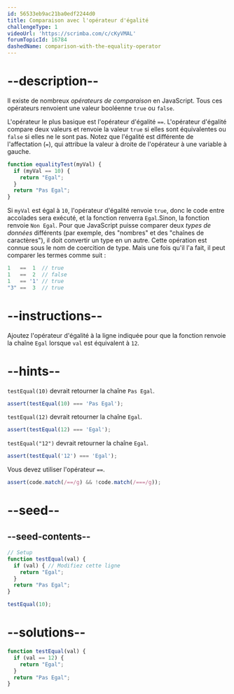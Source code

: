 ```yaml
---
id: 56533eb9ac21ba0edf2244d0
title: Comparaison avec l'opérateur d'égalité
challengeType: 1
videoUrl: 'https://scrimba.com/c/cKyVMAL'
forumTopicId: 16784
dashedName: comparison-with-the-equality-operator
---
```


# --description--

Il existe de nombreux <dfn>opérateurs de comparaison</dfn> en JavaScript. Tous ces opérateurs renvoient une valeur booléenne `true` ou `false`.

L'opérateur le plus basique est l'opérateur d'égalité `==`. L'opérateur d'égalité compare deux valeurs et renvoie la valeur `true` si elles sont équivalentes ou `false` si elles ne le sont pas. Notez que l'égalité est différente de l'affectation (`=`), qui attribue la valeur à droite de l'opérateur à une variable à gauche.

```js
function equalityTest(myVal) {
  if (myVal == 10) {
    return "Egal";
  }
  return "Pas Egal";
}
```

Si `myVal` est égal à `10`, l'opérateur d'égalité renvoie `true`, donc le code entre accolades sera exécuté, et la fonction renverra `Egal`.Sinon, la fonction renvoie `Non Egal`. Pour que JavaScript puisse comparer deux <dfn>types de données</dfn> différents (par exemple, des "nombres" et des "chaînes de caractères"), il doit convertir un type en un autre. Cette opération est connue sous le nom de coercition de type. Mais une fois qu'il l'a fait, il peut comparer les termes comme suit :

```js
1   ==  1  // true
1   ==  2  // false
1   == '1' // true
"3" ==  3  // true
```

# --instructions--

Ajoutez l'opérateur d'égalité à la ligne indiquée pour que la fonction renvoie la chaîne `Egal` lorsque `val` est équivalent à `12`.

# --hints--

`testEqual(10)` devrait retourner la chaîne `Pas Egal`.

```js
assert(testEqual(10) === 'Pas Egal');
```

`testEqual(12)` devrait retourner la chaîne `Egal`.

```js
assert(testEqual(12) === 'Egal');
```

`testEqual("12")` devrait retourner la chaîne `Egal`.

```js
assert(testEqual('12') === 'Egal');
```

Vous devez utiliser l'opérateur `==`.

```js
assert(code.match(/==/g) && !code.match(/===/g));
```

# --seed--

## --seed-contents--

```js
// Setup
function testEqual(val) {
  if (val) { // Modifiez cette ligne
    return "Egal";
  }
  return "Pas Egal";
}

testEqual(10);
```

# --solutions--

```js
function testEqual(val) {
  if (val == 12) {
    return "Egal";
  }
  return "Pas Egal";
}
```
